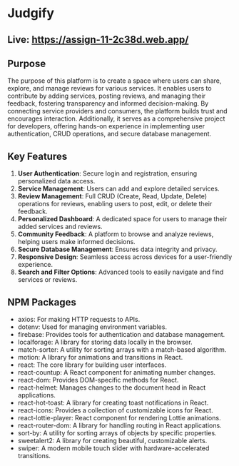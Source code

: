 # Judgify

## Live: https://assign-11-2c38d.web.app/

## Purpose
The purpose of this platform is to create a space where users can share, explore, and manage reviews for various services. It enables users to contribute by adding services, posting reviews, and managing their feedback, fostering transparency and informed decision-making. By connecting service providers and consumers, the platform builds trust and encourages interaction. Additionally, it serves as a comprehensive project for developers, offering hands-on experience in implementing user authentication, CRUD operations, and secure database management.

## Key Features
1. **User Authentication**: Secure login and registration, ensuring personalized data access.  
2. **Service Management**: Users can add and explore detailed services.  
3. **Review Management**: Full CRUD (Create, Read, Update, Delete) operations for reviews, enabling users to post, edit, or delete their feedback.  
4. **Personalized Dashboard**: A dedicated space for users to manage their added services and reviews.  
5. **Community Feedback**: A platform to browse and analyze reviews, helping users make informed decisions.  
6. **Secure Database Management**: Ensures data integrity and privacy.  
7. **Responsive Design**: Seamless access across devices for a user-friendly experience.  
8. **Search and Filter Options**: Advanced tools to easily navigate and find services or reviews.  


## NPM Packages
* axios: For making HTTP requests to APIs.
* dotenv: Used for managing environment variables.
* firebase: Provides tools for authentication and database management.
* localforage: A library for storing data locally in the browser.
* match-sorter: A utility for sorting arrays with a match-based algorithm.
* motion: A library for animations and transitions in React.
* react: The core library for building user interfaces.
* react-countup: A React component for animating number changes.
* react-dom: Provides DOM-specific methods for React.
* react-helmet: Manages changes to the document head in React applications.
* react-hot-toast: A library for creating toast notifications in React.
* react-icons: Provides a collection of customizable icons for React.
* react-lottie-player: React component for rendering Lottie animations.
* react-router-dom: A library for handling routing in React applications.
* sort-by: A utility for sorting arrays of objects by specific properties.
* sweetalert2: A library for creating beautiful, customizable alerts.
* swiper: A modern mobile touch slider with hardware-accelerated transitions.
